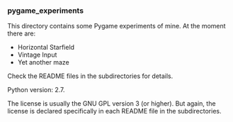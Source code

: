 ### pygame_experiments

This directory contains some Pygame experiments of mine. At the moment there are:

- Horizontal Starfield
- Vintage Input
- Yet another maze

Check the README files in the subdirectories for details.

Python version: 2.7.

The license is usually the GNU GPL version 3 (or higher).
But again, the license is declared specifically in each README file in the subdirectories.
